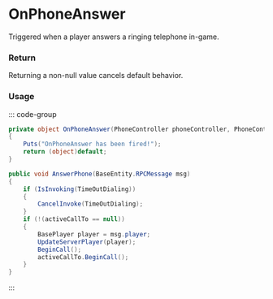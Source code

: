 # OnPhoneAnswer
<Badge type="info" text="Phone"/>[<Badge type="danger" text="Carbon Compatible"/>](https://github.com/CarbonCommunity/Carbon)[<Badge type="warning" text="Oxide Compatible"/>](https://github.com/OxideMod/Oxide.Rust)
Triggered when a player answers a ringing telephone in-game.

### Return
Returning a non-null value cancels default behavior.

### Usage
::: code-group
```csharp [Example]
private object OnPhoneAnswer(PhoneController phoneController, PhoneController self1)
{
	Puts("OnPhoneAnswer has been fired!");
	return (object)default;
}
```
```csharp [Source — Assembly-CSharp @ PhoneController]
public void AnswerPhone(BaseEntity.RPCMessage msg)
{
	if (IsInvoking(TimeOutDialing))
	{
		CancelInvoke(TimeOutDialing);
	}
	if (!(activeCallTo == null))
	{
		BasePlayer player = msg.player;
		UpdateServerPlayer(player);
		BeginCall();
		activeCallTo.BeginCall();
	}
}

```
:::
